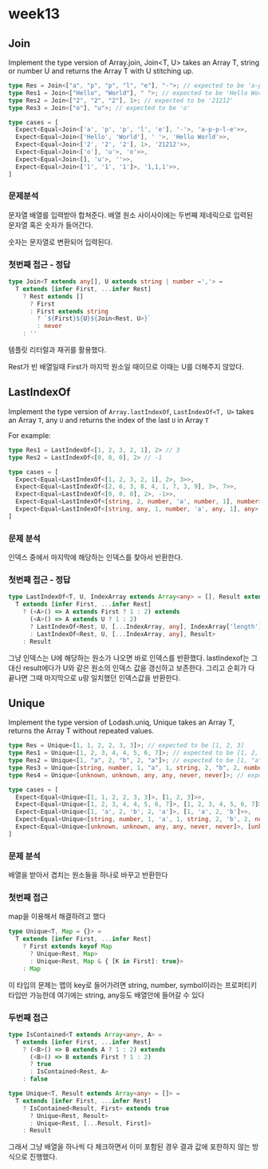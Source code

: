 # week13

## Join

Implement the type version of Array.join, Join<T, U> takes an Array T, string or number U and returns the Array T with U stitching up.

```ts
type Res = Join<["a", "p", "p", "l", "e"], "-">; // expected to be 'a-p-p-l-e'
type Res1 = Join<["Hello", "World"], " ">; // expected to be 'Hello World'
type Res2 = Join<["2", "2", "2"], 1>; // expected to be '21212'
type Res3 = Join<["o"], "u">; // expected to be 'o'
```

```ts
type cases = [
  Expect<Equal<Join<['a', 'p', 'p', 'l', 'e'], '-'>, 'a-p-p-l-e'>>,
  Expect<Equal<Join<['Hello', 'World'], ' '>, 'Hello World'>>,
  Expect<Equal<Join<['2', '2', '2'], 1>, '21212'>>,
  Expect<Equal<Join<['o'], 'u'>, 'o'>>,
  Expect<Equal<Join<[], 'u'>, ''>>,
  Expect<Equal<Join<['1', '1', '1']>, '1,1,1'>>,
]

```



### 문제분석

문자열 배열를 입력받아 합쳐준다. 배열 원소 사이사이에는 두번째 제네릭으로 입력된 문자열 혹은 숫자가 들어간다.

숫자는 문자열로 변환되어 입력된다.



### 첫번째 접근 - 정답

```ts
type Join<T extends any[], U extends string | number =','> = 
  T extends [infer First, ...infer Rest]
    ? Rest extends []
      ? First
      : First extends string 
        ? `${First}${U}${Join<Rest, U>}`
        : never
    : ''
```

템플릿 리터럴과 재귀를 활용했다.

Rest가 빈 배열일때 First가 마지막 원소일 때이므로 이때는 U를 더해주지 않았다.



## LastIndexOf

Implement the type version of `Array.lastIndexOf`, `LastIndexOf<T, U>` takes an Array `T`, any `U` and returns the index of the last `U` in Array `T`

For example:

```ts
type Res1 = LastIndexOf<[1, 2, 3, 2, 1], 2> // 3
type Res2 = LastIndexOf<[0, 0, 0], 2> // -1
```

```ts
type cases = [
  Expect<Equal<LastIndexOf<[1, 2, 3, 2, 1], 2>, 3>>,
  Expect<Equal<LastIndexOf<[2, 6, 3, 8, 4, 1, 7, 3, 9], 3>, 7>>,
  Expect<Equal<LastIndexOf<[0, 0, 0], 2>, -1>>,
  Expect<Equal<LastIndexOf<[string, 2, number, 'a', number, 1], number>, 4>>,
  Expect<Equal<LastIndexOf<[string, any, 1, number, 'a', any, 1], any>, 5>>,
]
```



### 문제 분석

인덱스 중에서 마지막에 해당하는 인덱스를 찾아서 반환한다.



### 첫번째 접근 - 정답

```ts
type LastIndexOf<T, U, IndexArray extends Array<any> = [], Result extends number = -1> =
  T extends [infer First, ...infer Rest]
    ? (<A>() => A extends First ? 1 : 2) extends
      (<A>() => A extends U ? 1 : 2)
      ? LastIndexOf<Rest, U, [...IndexArray, any], IndexArray['length']>
      : LastIndexOf<Rest, U, [...IndexArray, any], Result>
    : Result
```

그냥 인덱스는 U에 해당하는 원소가 나오면 바로 인덱스를 반환했다. lastIndexof는 그 대신 result에다가 U와 같은 원소의 인덱스 값을 갱신하고 보존한다. 그리고 순회가 다 끝나면 그때 마지막으로 u랑 일치했던 인덱스값을 반환한다.



## Unique

Implement the type version of Lodash.uniq, Unique takes an Array T, returns the Array T without repeated values.

```ts
type Res = Unique<[1, 1, 2, 2, 3, 3]>; // expected to be [1, 2, 3]
type Res1 = Unique<[1, 2, 3, 4, 4, 5, 6, 7]>; // expected to be [1, 2, 3, 4, 5, 6, 7]
type Res2 = Unique<[1, "a", 2, "b", 2, "a"]>; // expected to be [1, "a", 2, "b"]
type Res3 = Unique<[string, number, 1, "a", 1, string, 2, "b", 2, number]>; // expected to be [string, number, 1, "a", 2, "b"]
type Res4 = Unique<[unknown, unknown, any, any, never, never]>; // expected to be [unknown, any, never]
```

```ts
type cases = [
  Expect<Equal<Unique<[1, 1, 2, 2, 3, 3]>, [1, 2, 3]>>,
  Expect<Equal<Unique<[1, 2, 3, 4, 4, 5, 6, 7]>, [1, 2, 3, 4, 5, 6, 7]>>,
  Expect<Equal<Unique<[1, 'a', 2, 'b', 2, 'a']>, [1, 'a', 2, 'b']>>,
  Expect<Equal<Unique<[string, number, 1, 'a', 1, string, 2, 'b', 2, number]>, [string, number, 1, 'a', 2, 'b']>>,
  Expect<Equal<Unique<[unknown, unknown, any, any, never, never]>, [unknown, any, never]>>,
]
```





### 문제 분석

배열을 받아서 겹치는 원소들을 하나로 바꾸고 반환한다



### 첫번째 접근

map을 이용해서 해결하려고 했다

```ts
type Unique<T, Map = {}> = 
  T extends [infer First, ...infer Rest]
    ? First extends keyof Map
      ? Unique<Rest, Map>
      : Unique<Rest, Map & { [K in First]: true}>
    : Map
```

이 타입의 문제는 맵의 key로 들어가려면 string, number, symbol이라는 프로퍼티키 타입만 가능한데 여기에는 string, any등도 배열안에 들어갈 수 있다



### 두번째 접근

```ts
type IsContained<T extends Array<any>, A> = 
  T extends [infer First, ...infer Rest] 
    ? (<B>() => B extends A ? 1 : 2) extends
      (<B>() => B extends First ? 1 : 2)
      ? true
      : IsContained<Rest, A>
    : false

type Unique<T, Result extends Array<any> = []> = 
  T extends [infer First, ...infer Rest]
    ? IsContained<Result, First> extends true
      ? Unique<Rest, Result>
      : Unique<Rest, [...Result, First]>
    : Result
```

그래서 그냥 배열을 하나씩 다 체크하면서 이미 포함된 경우 결과 값에 포한하지 않는 방식으로 진행했다.